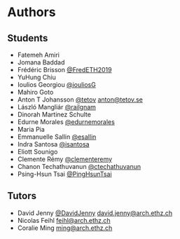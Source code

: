 # Authors

## Students

* Fatemeh Amiri
* Jomana Baddad
* Frédéric Brisson [@FredETH2019](https://github.com/FredETH2019/)
* YuHung Chiu
* Ioulios Georgiou [@iouliosG](https://github.com/iouliosG/)
* Mahiro Goto
* Anton T Johansson [@tetov](https://github.com/tetov/) <anton@tetov.se>
* László Mangliár [@railgnam](https://github.com/railgnam/)
* Dinorah Martinez Schulte
* Edurne Morales [@edurnemorales](https://github.com/edurnemorales/)
* Maria Pia
* Emmanuelle Sallin [@esallin](https://github.com/esallin/)
* Indra Santosa [@isantosa](https://github.com/isantosa/)
* Eliott Sounigo
* Clemente Rémy [@clementeremy](https://github.com/clementeremy/)
* Chanon Techathuvanun [@ctechathuvanun](https://github.com/ctechathuvanun/)
* Psing-Hsun Tsai [@PingHsunTsai](https://github.com/PingHsunTsai/)

## Tutors

* David Jenny [@DavidJenny](https://github.com/DavidJenny/) <david.jenny@arch.ethz.ch>
* Nicolas Feihl <feihl@arch.ethz.ch>
* Coralie Ming <ming@arch.ethz.ch>
